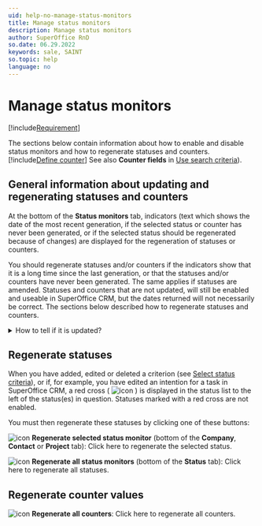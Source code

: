 ```yaml
---
uid: help-no-manage-status-monitors
title: Manage status monitors
description: Manage status monitors
author: SuperOffice RnD
so.date: 06.29.2022
keywords: sale, SAINT
so.topic: help
language: no
---
```


# Manage status monitors

[!include[Requirement](../includes/note-saint-req.md)]

The sections below contain information about how to enable and disable status monitors and how to regenerate statuses and counters. [!include[Define counter](../../../learn/includes/def-counter.md)] See also **Counter fields** in [Use search criteria][1]).

## General information about updating and regenerating statuses and counters

At the bottom of the **Status monitors** tab, indicators (text which shows the date of the most recent generation, if the selected status or counter has never been generated, or if the selected status should be regenerated because of changes) are displayed for the regeneration of statuses or counters.

You should regenerate statuses and/or counters if the indicators show that it is a long time since the last generation, or that the statuses and/or counters have never been generated. The same applies if statuses are amended. Statuses and counters that are not updated, will still be enabled and useable in SuperOffice CRM, but the dates returned will not necessarily be correct. The sections below described how to regenerate statuses and counters.

<details><summary>How to tell if it is updated?</summary>

If an item is not updated, it is shown as ![icon][img1] (statuses) and ![icon][img3] / ![icon][img4] / ![icon][img5] (counters) in SuperOffice CRM.
</details>

## Regenerate statuses

When you have added, edited or deleted a criterion (see [Select status criteria][2]), or if, for example, you have edited an intention for a task in SuperOffice CRM, a red cross ( ![icon][img6] ) is displayed in the status list to the left of the status(es) in question. Statuses marked with a red cross are not enabled.

You must then regenerate these statuses by clicking one of these buttons:

![icon][img2] **Regenerate selected status monitor** (bottom of the **Company**, **Contact** or **Project** tab): Click here to regenerate the selected status.

![icon][img2] **Regenerate all status monitors** (bottom of the **Status** tab): Click here to regenerate all statuses.

## Regenerate counter values

![icon][img2] **Regenerate all counters**: Click here to regenerate all counters.

<!-- Referenced links -->
[1]: ../../../../admin/options/learn/using-search-criteria.md
[2]: select-status-criteria.md

<!-- Referenced images -->
[img1]: ../../../../../media/icons/admin/status-inactive.bmp
[img2]: ../../../../../media/icons/arrow-right.png
[img3]: ../../../../../media/icons/admin/saint-counter-company-dis.bmp
[img4]: ../../../../../media/icons/admin/saint-counter-project-dis.bmp
[img5]: ../../../../../media/icons/admin/saint-counter-sale-disabled.bmp
[img6]: ../../../../../media/icons/admin/red-x.bmp


